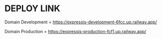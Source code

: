 # DEPLOY LINK

Domain Development = https://expressjs-development-6fcc.up.railway.app/

Domain Production = https://expressjs-production-fcf1.up.railway.app/
